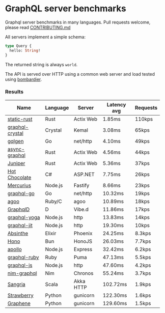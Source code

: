 <!-- README.md is generated from README.ecr, do not edit -->

# GraphQL server benchmarks

Graphql server benchmarks in many languages. Pull requests welcome, please read [CONTRIBUTING.md](CONTRIBUTING.md)

All servers implement a simple schema:

```graphql
type Query {
  hello: String!
}
```

The returned string is always `world`.

The API is served over HTTP using a common web server and load tested using [bombardier](https://github.com/codesenberg/bombardier).

### Results

| Name                          | Language      | Server          | Latency avg      | Requests      |
| ----------------------------  | ------------- | --------------- | ---------------- | ------------- |
| [static-rust](https://actix.rs/) | Rust | Actix Web | 1.85ms | 110kps |
| [graphql-crystal](https://github.com/graphql-crystal/graphql) | Crystal | Kemal | 3.08ms | 65kps |
| [gqlgen](https://github.com/99designs/gqlgen) | Go | net/http | 4.10ms | 49kps |
| [async-graphql](https://github.com/async-graphql/async-graphql) | Rust | Actix Web | 4.56ms | 44kps |
| [Juniper](https://github.com/graphql-rust/juniper) | Rust | Actix Web | 5.36ms | 37kps |
| [Hot Chocolate](https://github.com/ChilliCream/hotchocolate) | C# | ASP.NET | 7.75ms | 26kps |
| [Mercurius](https://github.com/mercurius-js/mercurius) | Node.js | Fastify | 8.66ms | 23kps |
| [graphql-go](https://github.com/graphql-go/graphql) | Go | net/http | 10.32ms | 19kps |
| [agoo](https://github.com/ohler55/agoo) | Ruby/C | agoo | 10.89ms | 18kps |
| [GraphqlD](https://github.com/burner/graphqld) | D | Vibe.d | 11.86ms | 17kps |
| [graphql-yoga](https://github.com/dotansimha/graphql-yoga) | Node.js | http | 13.83ms | 14kps |
| [graphql-jit](https://github.com/zalando-incubator/graphql-jit) | Node.js | http | 19.30ms | 10kps |
| [Absinthe](https://github.com/absinthe-graphql/absinthe) | Elixir | Phoenix | 24.25ms | 8.3kps |
| [Hono](https://github.com/honojs/graphql-server) | Bun | HonoJS | 26.03ms | 7.7kps |
| [apollo](https://github.com/apollographql/apollo-server) | Node.js | Express | 32.42ms | 6.2kps |
| [graphql-ruby](https://github.com/rmosolgo/graphql-ruby) | Ruby | Puma | 47.13ms | 5.5kps |
| [graphql-js](https://github.com/graphql/graphql-js) | Node.js | http | 47.60ms | 4.2kps |
| [nim-graphql](https://github.com/status-im/nim-graphql) | Nim | Chronos | 55.24ms | 3.7kps |
| [Sangria](https://github.com/sangria-graphql/sangria) | Scala | Akka HTTP | 102.72ms | 1.9kps |
| [Strawberry](https://github.com/strawberry-graphql/strawberry) | Python | gunicorn | 122.30ms | 1.6kps |
| [Graphene](https://github.com/graphql-python/graphene) | Python | gunicorn | 129.60ms | 1.5kps |
